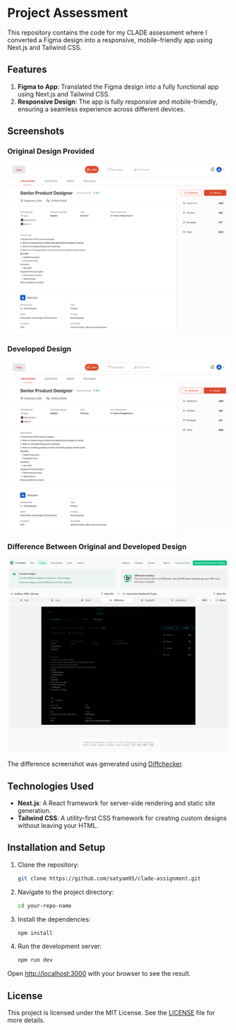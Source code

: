 # Project Assessment

This repository contains the code for my CLADE assessment where I converted a Figma design into a responsive, mobile-friendly app using Next.js and Tailwind CSS.

## Features

1. **Figma to App**: Translated the Figma design into a fully functional app using Next.js and Tailwind CSS.
2. **Responsive Design**: The app is fully responsive and mobile-friendly, ensuring a seamless experience across different devices.


## Screenshots

### Original Design Provided

![Original Design](screenshot/design.png)

### Developed Design

![Developed Design](screenshot/developed.png)

### Difference Between Original and Developed Design

![Difference](screenshot/diffchecker.png)

The difference screenshot was generated using [Diffchecker](https://www.diffchecker.com).

## Technologies Used

- **Next.js**: A React framework for server-side rendering and static site generation.
- **Tailwind CSS**: A utility-first CSS framework for creating custom designs without leaving your HTML.

## Installation and Setup

1. Clone the repository:
    ```bash
    git clone https://github.com/satyam95/clade-assignment.git
    ```
2. Navigate to the project directory:
    ```bash
    cd your-repo-name
    ```
3. Install the dependencies:
    ```bash
    npm install
    ```
4. Run the development server:
    ```bash
    npm run dev
    ```

Open [http://localhost:3000](http://localhost:3000) with your browser to see the result.

## License

This project is licensed under the MIT License. See the [LICENSE](LICENSE) file for more details.
